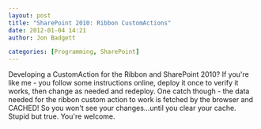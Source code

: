 ```yaml
---
layout: post
title: "SharePoint 2010: Ribbon CustomActions"
date: 2012-01-04 14:21
author: Jon Badgett

categories: [Programming, SharePoint]
---
```

Developing a CustomAction for the Ribbon and SharePoint 2010? If you're like me - you follow some instructions online, deploy it once to verify it works, then change as needed and redeploy. One catch though - the data needed for the ribbon custom action to work is fetched by the browser and CACHED! So you won't see your changes...until you clear your cache. Stupid but true. You're welcome.
